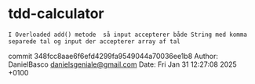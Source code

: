 # tdd-calculator
    I Overloaded add() metode  så input accepterer både String med komma separede tal og input der accepterer array af tal

commit 348fcc8aae6f6efd4299fa9549044a70036ee1b8
Author: DanielBasco <danielsgeniale@gmail.com>
Date:   Fri Jan 31 12:27:08 2025 +0100
